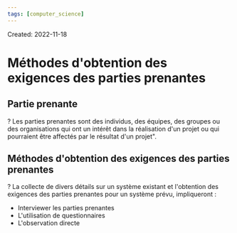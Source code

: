 ```yaml
---
tags: [computer_science] 
---
```

Created: 2022-11-18

# Méthodes  d'obtention des  exigences des parties prenantes

## Partie prenante
?
Les parties prenantes sont des individus, des équipes, des groupes ou des organisations qui ont un intérêt dans la réalisation d'un projet ou qui pourraient être affectés par le résultat d'un projet".
<!--SR:!2024-03-31,300,250-->

## Méthodes d'obtention des exigences des parties prenantes
?
La collecte de divers détails sur un système existant et l'obtention des exigences des parties prenantes pour un système prévu, impliqueront :
- Interviewer les parties prenantes
- L'utilisation de questionnaires
- L'observation directe
<!--SR:!2023-11-11,67,210-->